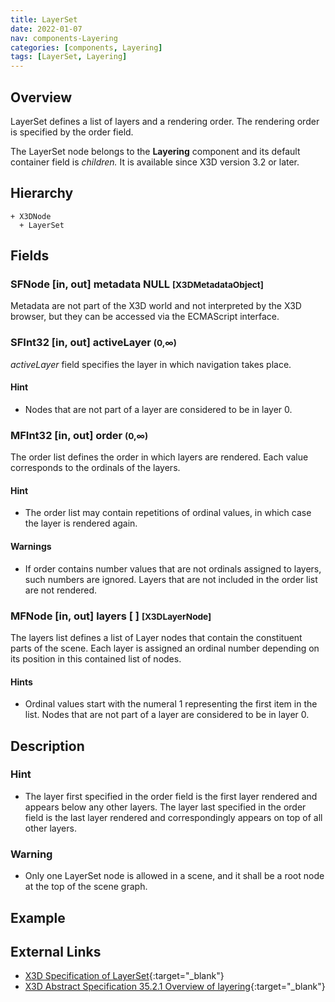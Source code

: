 ```yaml
---
title: LayerSet
date: 2022-01-07
nav: components-Layering
categories: [components, Layering]
tags: [LayerSet, Layering]
---
```

<style>
.post h3 {
  word-spacing: 0.2em;
}
</style>

## Overview

LayerSet defines a list of layers and a rendering order. The rendering order is specified by the order field.

The LayerSet node belongs to the **Layering** component and its default container field is *children.* It is available since X3D version 3.2 or later.

## Hierarchy

```
+ X3DNode
  + LayerSet
```

## Fields

### SFNode [in, out] **metadata** NULL <small>[X3DMetadataObject]</small>

Metadata are not part of the X3D world and not interpreted by the X3D browser, but they can be accessed via the ECMAScript interface.

### SFInt32 [in, out] **activeLayer** <small>(0,∞)</small>

*activeLayer* field specifies the layer in which navigation takes place.

#### Hint

- Nodes that are not part of a layer are considered to be in layer 0.

### MFInt32 [in, out] **order** <small>(0,∞)</small>

The order list defines the order in which layers are rendered. Each value corresponds to the ordinals of the layers.

#### Hint

- The order list may contain repetitions of ordinal values, in which case the layer is rendered again.

#### Warnings

- If order contains number values that are not ordinals assigned to layers, such numbers are ignored. Layers that are not included in the order list are not rendered.

### MFNode [in, out] **layers** [ ] <small>[X3DLayerNode]</small>

The layers list defines a list of Layer nodes that contain the constituent parts of the scene. Each layer is assigned an ordinal number depending on its position in this contained list of nodes.

#### Hints

- Ordinal values start with the numeral 1 representing the first item in the list. Nodes that are not part of a layer are considered to be in layer 0.

## Description

### Hint

- The layer first specified in the order field is the first layer rendered and appears below any other layers. The layer last specified in the order field is the last layer rendered and correspondingly appears on top of all other layers.

### Warning

- Only one LayerSet node is allowed in a scene, and it shall be a root node at the top of the scene graph.

## Example

<x3d-canvas src="https://create3000.github.io/media/examples/Layering/LayerSet/LayerSet.x3d" update="auto"></x3d-canvas>

## External Links

- [X3D Specification of LayerSet](https://www.web3d.org/documents/specifications/19775-1/V4.0/Part01/components/layering.html#LayerSet){:target="_blank"}
- [X3D Abstract Specification 35.2.1 Overview of layering](https://www.web3d.org/documents/specifications/19775-1/V4.0/Part01/components/layering.html#OverviewOfLayering){:target="_blank"}
